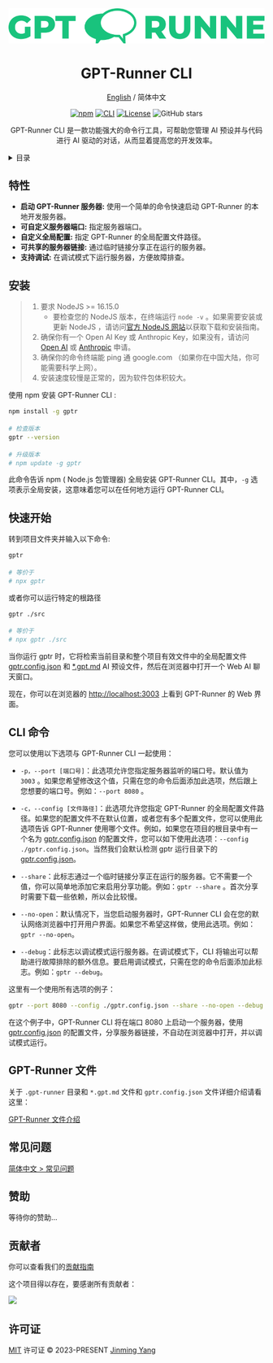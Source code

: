 <div align="center">
<img src="../../website/static/img/svg/logo-text.svg" alt="icon"/>

<h1 align="center">GPT-Runner CLI</h1>

[English](https://github.com/nicepkg/gpt-runner/tree/main/packages/gpt-runner-cli/README.md) / 简体中文

[![npm](https://img.shields.io/npm/v/@nicepkg/gpt-runner-cli.svg)](https://www.npmjs.com/package/@nicepkg/gpt-runner-cli)
[![CLI](https://img.shields.io/badge/CLI-Node.js-green?logo=node.js)](https://github.com/nicepkg/gpt-runner/tree/main/packages/gpt-runner-cli/)
[![License](https://img.shields.io/github/license/nicepkg/gpt-runner)](https://github.com/nicepkg/gpt-runner/blob/main/LICENSE)
![GitHub stars](https://img.shields.io/github/stars/nicepkg/gpt-runner?style=social)

GPT-Runner CLI 是一款功能强大的命令行工具，可帮助您管理 AI 预设并与代码进行 AI 驱动的对话，从而显着提高您的开发效率。

</div>

<details>
<summary>目录</summary><br>

- [特性](#特性)
- [安装](#安装)
- [快速开始](#快速开始)
- [CLI 命令](#cli-命令)
- [GPT-Runner 文件](#gpt-runner-文件)
- [常见问题](#常见问题)
- [赞助](#赞助)
- [贡献者](#贡献者)
- [许可证](#许可证)

<br></details>

## 特性

- **启动 GPT-Runner 服务器:** 使用一个简单的命令快速启动 GPT-Runner 的本地开发服务器。
- **可自定义服务器端口:** 指定服务器端口。
- **自定义全局配置:** 指定 GPT-Runner 的全局配置文件路径。
- **可共享的服务器链接:** 通过临时链接分享正在运行的服务器。
- **支持调试:** 在调试模式下运行服务器，方便故障排查。

## 安装

> 1. 要求 NodeJS >= 16.15.0
>    - 要检查您的 NodeJS 版本，在终端运行 `node -v` 。如果需要安装或更新 NodeJS ，请访问[官方 NodeJS 网站](https://nodejs.org/)以获取下载和安装指南。
> 2. 确保你有一个 Open AI Key 或 Anthropic Key，如果没有，请访问 [Open AI](https://platform.openai.com/) 或 [Anthropic](https://www.anthropic.com/product/) 申请。
> 3. 确保你的命令终端能 ping 通 google.com （如果你在中国大陆，你可能需要科学上网）。
> 4. 安装速度较慢是正常的，因为软件包体积较大。

使用 npm 安装 GPT-Runner CLI :

```bash
npm install -g gptr

# 检查版本
gptr --version

# 升级版本
# npm update -g gptr
```

此命令告诉 npm ( Node.js 包管理器) 全局安装 GPT-Runner CLI。其中，`-g` 选项表示全局安装，这意味着您可以在任何地方运行 GPT-Runner CLI。

## 快速开始

转到项目文件夹并输入以下命令:

```bash
gptr

# 等价于
# npx gptr
```

或者你可以运行特定的根路径

```bash
gptr ./src

# 等价于
# npx gptr ./src
```

当你运行 gptr 时，它将检索当前目录和整个项目有效文件中的全局配置文件 [gptr.config.json](https://github.com/nicepkg/gpt-runner/tree/main/docs/gptr.config.json) 和 [*.gpt.md](https://github.com/nicepkg/gpt-runner/tree/main/docs/example-cn.gpt.md) AI 预设文件，然后在浏览器中打开一个 Web AI 聊天窗口。

现在，你可以在浏览器的 [http://localhost:3003](http://localhost:3003) 上看到 GPT-Runner 的 Web 界面。

## CLI 命令

您可以使用以下选项与 GPT-Runner CLI 一起使用：

- `-p，--port [端口号]`：此选项允许您指定服务器监听的端口号。默认值为 `3003` 。如果您希望修改这个值，只需在您的命令后面添加此选项，然后跟上您想要的端口号。例如：`--port 8080` 。

- `-c，--config [文件路径]`：此选项允许您指定 GPT-Runner 的全局配置文件路径。如果您的配置文件不在默认位置，或者您有多个配置文件，您可以使用此选项告诉 GPT-Runner 使用哪个文件。例如，如果您在项目的根目录中有一个名为 [gptr.config.json](https://github.com/nicepkg/gpt-runner/tree/main/docs/gptr.config.json) 的配置文件，您可以如下使用此选项：`--config ./gptr.config.json`。当然我们会默认检测 gptr 运行目录下的 [gptr.config.json](https://github.com/nicepkg/gpt-runner/tree/main/docs/gptr.config.json)。

- `--share`：此标志通过一个临时链接分享正在运行的服务器。它不需要一个值，你可以简单地添加它来启用分享功能。例如：`gptr --share` 。首次分享时需要下载一些依赖，所以会比较慢。

- `--no-open`：默认情况下，当您启动服务器时，GPT-Runner CLI 会在您的默认网络浏览器中打开用户界面。如果您不希望这样做，使用此选项。例如：`gptr --no-open`。

- `--debug`：此标志以调试模式运行服务器。在调试模式下，CLI 将输出可以帮助进行故障排除的额外信息。要启用调试模式，只需在您的命令后面添加此标志。例如：`gptr --debug`。

这里有一个使用所有选项的例子：

```bash
gptr --port 8080 --config ./gptr.config.json --share --no-open --debug
```

在这个例子中，GPT-Runner CLI 将在端口 8080 上启动一个服务器，使用 [gptr.config.json](https://github.com/nicepkg/gpt-runner/tree/main/docs/gptr.config.json) 的配置文件，分享服务器链接，不自动在浏览器中打开，并以调试模式运行。

## GPT-Runner 文件

关于 `.gpt-runner` 目录和 `*.gpt.md` 文件和 `gptr.config.json` 文件详细介绍请看这里：

[GPT-Runner 文件介绍](https://github.com/nicepkg/gpt-runner/blob/main/docs/gpt-config-cn.gpt.md)

## 常见问题

[简体中文 > 常见问题](https://github.com/nicepkg/gpt-runner/tree/main/docs/faq-cn.md)

## 赞助

等待你的赞助...

## 贡献者

你可以查看我们的[贡献指南](https://github.com/nicepkg/gpt-runner/tree/main/CONTRIBUTING.md)

这个项目得以存在，要感谢所有贡献者：

<a href="https://github.com/nicepkg/gpt-runner/graphs/contributors">
  <img src="https://contrib.rocks/image?repo=nicepkg/gpt-runner" />
</a>

## 许可证

[MIT](https://github.com/nicepkg/gpt-runner/tree/main/LICENSE) 许可证 &copy; 2023-PRESENT [Jinming Yang](https://github.com/2214962083)
